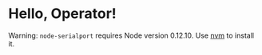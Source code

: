 # Hello, Operator!

Warning: `node-serialport` requires Node version 0.12.10. Use [nvm](https://github.com/creationix/nvm) to install it.